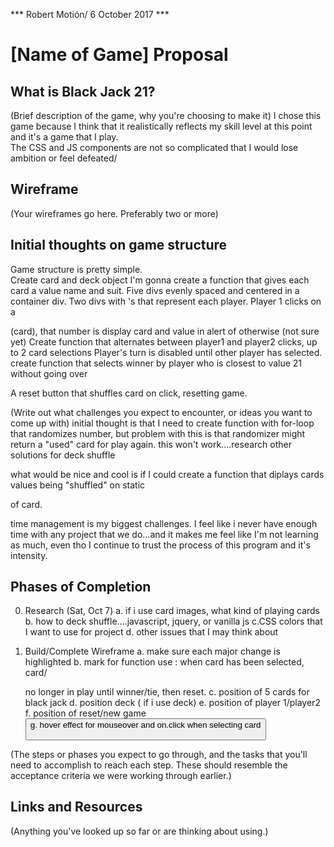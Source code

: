 
*** Robert Motión/ 6 October 2017 ***

# [Name of Game] Proposal

## What is Black Jack 21?

(Brief description of the game, why you're choosing to make it)
I chose this game because I think that it realistically reflects my skill level at this point and it's a game that I play.  
The CSS and JS components are not so complicated that I would lose ambition or feel defeated/

## Wireframe

(Your wireframes go here. Preferably two or more)

## Initial thoughts on game structure
Game structure is pretty simple.  
Create card and deck object
I'm gonna create a function that gives each card a value name and suit. 
Five divs evenly spaced and centered in a container div. 
Two divs with <img src>'s that represent each player. 
Player 1 clicks on a <div> (card), that number is display card and value in alert of otherwise (not sure yet)
Create function that alternates between player1 and player2 clicks, up to 2 card selections
           Player's turn is disabled until other player has selected.
create function that selects winner by player who is closest to value 21 without going over

A reset button that shuffles card on click,
resetting game.   

(Write out what challenges you expect to encounter, or ideas you want to come up with)
initial thought is that I need to create function with for-loop that randomizes number, but problem with this is that randomizer 
might return a "used" card for play again.   this won't work....research other solutions for deck shuffle

what would be nice and cool is if I could create a function that diplays cards values being "shuffled" on static <div> of card.

time management is my biggest challenges.  I feel like i never have enough time with any project that we do...and it makes me 
feel like I'm not learning as much, even tho I continue to trust the process of this program and it's intensity.

## Phases of Completion
0. Research (Sat, Oct 7)
     a. if i use card images, what kind of playing cards
     b. how to deck shuffle....javascript, jquery, or vanilla js
     c.CSS colors that I want to use for project
     d. other issues that I may think about

 1. Build/Complete Wireframe
    a. make sure each major change is highlighted
    b. mark for function use : when card has been selected, card/<div> no longer in play until winner/tie,  then reset.
    c. position of 5 cards for black jack
    d. position deck (<img> if i use deck)
    e. position of player 1/player2 <img>
    f. position of reset/new game <button>
    g.  hover effect for mouseover and on.click when selecting card
 
 

(The steps or phases you expect to go through, and the tasks that you'll need to accomplish to reach each step. These should resemble the acceptance criteria we were working through earlier.)

## Links and Resources

(Anything you've looked up so far or are thinking about using.)
